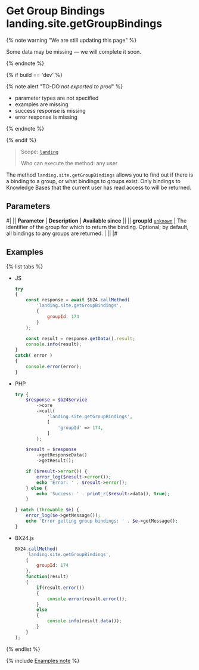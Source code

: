 # Get Group Bindings landing.site.getGroupBindings

{% note warning "We are still updating this page" %}

Some data may be missing — we will complete it soon.

{% endnote %}

{% if build == 'dev' %}

{% note alert "TO-DO _not exported to prod_" %}

- parameter types are not specified
- examples are missing
- success response is missing
- error response is missing

{% endnote %}

{% endif %}

> Scope: [`landing`](../../../scopes/permissions.md)
>
> Who can execute the method: any user

The method `landing.site.getGroupBindings` allows you to find out if there is a binding to a group, or what bindings to groups exist. Only bindings to Knowledge Bases that the current user has read access to will be returned.

## Parameters

#|
|| **Parameter** | **Description** | **Available since** ||
|| **groupId**
[`unknown`](../../../data-types.md) | The identifier of the group for which to return the binding. Optional; by default, all bindings to any groups are returned. | ||
|#

## Examples

{% list tabs %}

- JS

    ```js
    try
    {
    	const response = await $b24.callMethod(
    		'landing.site.getGroupBindings',
    		{
    			groupId: 174
    		}
    	);
    	
    	const result = response.getData().result;
    	console.info(result);
    }
    catch( error )
    {
    	console.error(error);
    }
    ```

- PHP

    ```php
    try {
        $response = $b24Service
            ->core
            ->call(
                'landing.site.getGroupBindings',
                [
                    'groupId' => 174,
                ]
            );
    
        $result = $response
            ->getResponseData()
            ->getResult();
    
        if ($result->error()) {
            error_log($result->error());
            echo 'Error: ' . $result->error();
        } else {
            echo 'Success: ' . print_r($result->data(), true);
        }
    
    } catch (Throwable $e) {
        error_log($e->getMessage());
        echo 'Error getting group bindings: ' . $e->getMessage();
    }
    ```

- BX24.js

    ```js
    BX24.callMethod(
        'landing.site.getGroupBindings',
        {
            groupId: 174
        },
        function(result)
        {
            if(result.error())
            {
                console.error(result.error());
            }
            else
            {
                console.info(result.data());
            }
        }
    );
    ```

{% endlist %}

{% include [Examples note](../../../../_includes/examples.md) %}